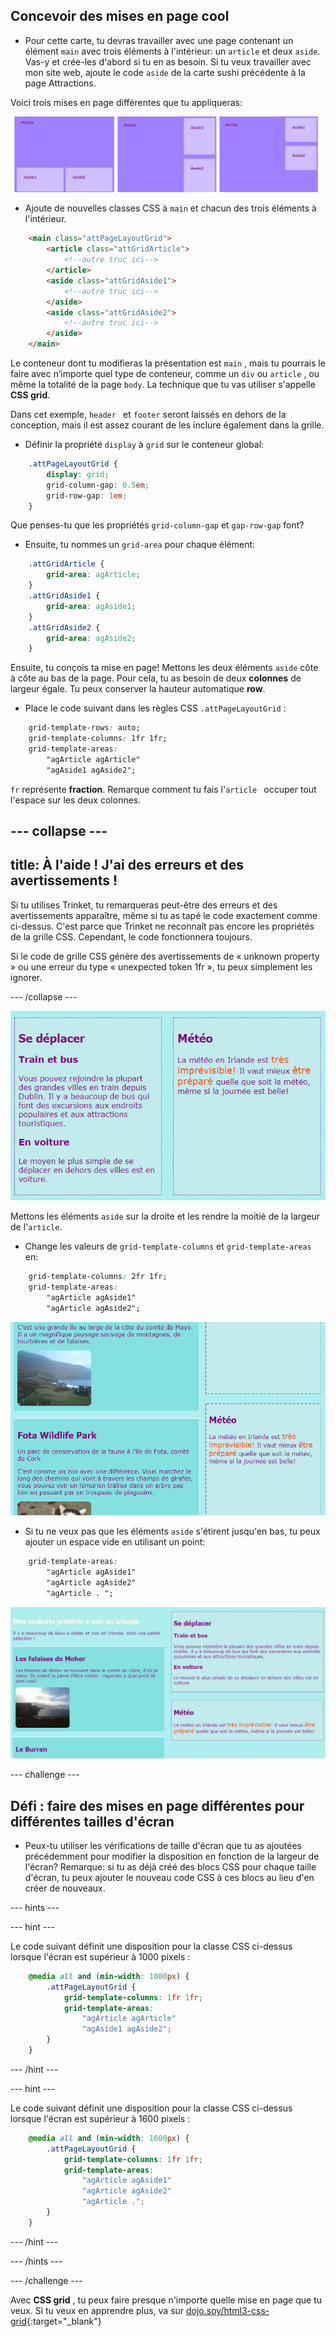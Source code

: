 ## Concevoir des mises en page cool

+ Pour cette carte, tu devras travailler avec une page contenant un élément `main` avec trois éléments à l'intérieur: un `article` et deux `aside`. Vas-y et crée-les d'abord si tu en as besoin. Si tu veux travailler avec mon site web, ajoute le code `aside` de la carte sushi précédente à la page Attractions. 

Voici trois mises en page différentes que tu appliqueras:

![](images/cssGridLayouts.png)

+ Ajoute de nouvelles classes CSS à `main` et chacun des trois éléments à l'intérieur.

```html
    <main class="attPageLayoutGrid">
        <article class="attGridArticle">
            <!--autre truc ici-->
        </article>
        <aside class="attGridAside1">
            <!--autre truc ici-->
        </aside>
        <aside class="attGridAside2">
            <!--autre truc ici-->
        </aside>
    </main>
```

Le conteneur dont tu modifieras la présentation est `main` , mais tu pourrais le faire avec n’importe quel type de conteneur, comme un `div` ou `article` , ou même la totalité de la page `body`. La technique que tu vas utiliser s'appelle **CSS grid**.

Dans cet exemple, `header ` et `footer` seront laissés en dehors de la conception, mais il est assez courant de les inclure également dans la grille.

+ Définir la propriété `display` à `grid` sur le conteneur global:

```css
    .attPageLayoutGrid {
        display: grid;
        grid-column-gap: 0.5em;
        grid-row-gap: 1em;
    }
```

Que penses-tu que les propriétés `grid-column-gap` et `gap-row-gap` font?

+ Ensuite, tu nommes un `grid-area` pour chaque élément: 

```css
    .attGridArticle {
        grid-area: agArticle;
    }
    .attGridAside1 {
        grid-area: agAside1;
    }
    .attGridAside2 {
        grid-area: agAside2;
    }
```

Ensuite, tu conçois ta mise en page! Mettons les deux éléments `aside` côte à côte au bas de la page. Pour cela, tu as besoin de deux **colonnes** de largeur égale. Tu peux conserver la hauteur automatique **row**.

+ Place le code suivant dans les règles CSS `.attPageLayoutGrid` :

```css
    grid-template-rows: auto;
    grid-template-columns: 1fr 1fr;
    grid-template-areas: 
        "agArticle agArticle"
        "agAside1 agAside2";
```

`fr` représente **fraction**. Remarque comment tu fais l'`article ` occuper tout l'espace sur les deux colonnes.

## \--- collapse \---

## title: À l'aide ! J'ai des erreurs et des avertissements !

Si tu utilises Trinket, tu remarqueras peut-être des erreurs et des avertissements apparaître, même si tu as tapé le code exactement comme ci-dessus. C'est parce que Trinket ne reconnaît pas encore les propriétés de la grille CSS. Cependant, le code fonctionnera toujours.

Si le code de grille CSS génère des avertissements de « unknown property » ou une erreur du type « unexpected token 1fr », tu peux simplement les ignorer.

\--- /collapse \---

![Asides sont côte à côte en bas](images/cssGridAsidesAtBottom.png)

Mettons les éléments `aside` sur la droite et les rendre la moitié de la largeur de l'`article`.

+ Change les valeurs de `grid-template-columns` et `grid-template-areas` en:

```css
    grid-template-columns: 2fr 1fr;
    grid-template-areas: 
        "agArticle agAside1"
        "agArticle agAside2";
```

![Asides sont en bas à droite](images/cssGridAsidesOnRight.png)

+ Si tu ne veux pas que les éléments `aside` s'étirent jusqu'en bas, tu peux ajouter un espace vide en utilisant un point: 

```css
    grid-template-areas: 
        "agArticle agAside1"
        "agArticle agAside2"
        "agArticle . ";
```

![Asides sur la droite et non étiré vers le bas](images/cssGridAsidesTopRight.png)

\--- challenge \---

## Défi : faire des mises en page différentes pour différentes tailles d'écran

+ Peux-tu utiliser les vérifications de taille d'écran que tu as ajoutées précédemment pour modifier la disposition en fonction de la largeur de l'écran? Remarque: si tu as déjà créé des blocs CSS pour chaque taille d'écran, tu peux ajouter le nouveau code CSS à ces blocs au lieu d'en créer de nouveaux.

\--- hints \---

\--- hint \---

Le code suivant définit une disposition pour la classe CSS ci-dessus lorsque l'écran est supérieur à 1000 pixels :

```css
    @media all and (min-width: 1000px) {
        .attPageLayoutGrid {
            grid-template-columns: 1fr 1fr;
            grid-template-areas: 
                "agArticle agArticle"
                "agAside1 agAside2";
        }
    }  
```

\--- /hint \---

\--- hint \---

Le code suivant définit une disposition pour la classe CSS ci-dessus lorsque l'écran est supérieur à 1600 pixels :

```css
    @media all and (min-width: 1600px) {
        .attPageLayoutGrid {
            grid-template-columns: 1fr 1fr;
            grid-template-areas: 
                "agArticle agAside1"
                "agArticle agAside2"
                "agArticle .";
        }
    }  
```

\--- /hint \---

\--- /hints \---

\--- /challenge \---

Avec **CSS grid** , tu peux faire presque n'importe quelle mise en page que tu veux. Si tu veux en apprendre plus, va sur [dojo.soy/html3-css-grid](http://dojo.soy/html3-css-grid){:target="_blank"}